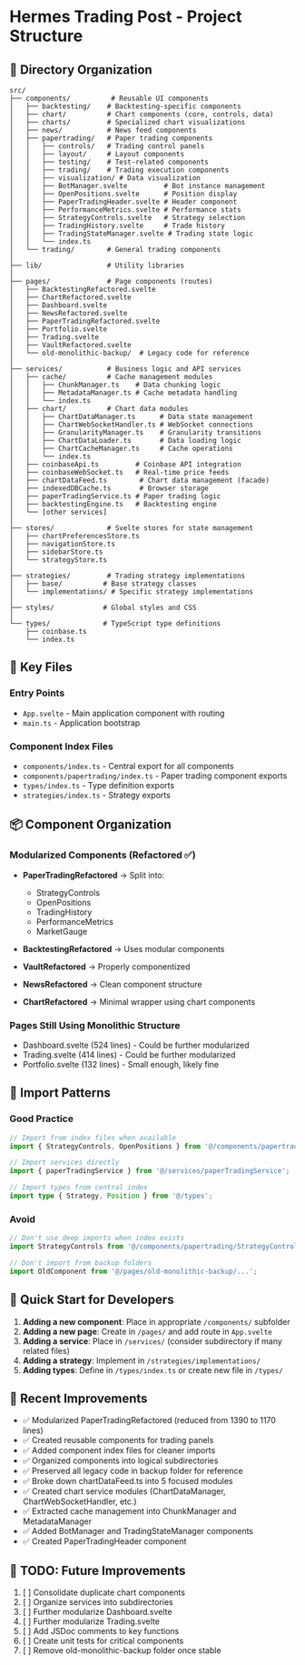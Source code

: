 # Hermes Trading Post - Project Structure

## 📁 Directory Organization

```
src/
├── components/          # Reusable UI components
│   ├── backtesting/    # Backtesting-specific components
│   ├── chart/          # Chart components (core, controls, data)
│   ├── charts/         # Specialized chart visualizations
│   ├── news/           # News feed components
│   ├── papertrading/   # Paper trading components
│   │   ├── controls/   # Trading control panels
│   │   ├── layout/     # Layout components
│   │   ├── testing/    # Test-related components
│   │   ├── trading/    # Trading execution components
│   │   ├── visualization/ # Data visualization
│   │   ├── BotManager.svelte         # Bot instance management
│   │   ├── OpenPositions.svelte      # Position display
│   │   ├── PaperTradingHeader.svelte # Header component
│   │   ├── PerformanceMetrics.svelte # Performance stats
│   │   ├── StrategyControls.svelte   # Strategy selection
│   │   ├── TradingHistory.svelte     # Trade history
│   │   ├── TradingStateManager.svelte # Trading state logic
│   │   └── index.ts
│   └── trading/        # General trading components
│
├── lib/                # Utility libraries
│
├── pages/              # Page components (routes)
│   ├── BacktestingRefactored.svelte
│   ├── ChartRefactored.svelte
│   ├── Dashboard.svelte
│   ├── NewsRefactored.svelte
│   ├── PaperTradingRefactored.svelte
│   ├── Portfolio.svelte
│   ├── Trading.svelte
│   ├── VaultRefactored.svelte
│   └── old-monolithic-backup/  # Legacy code for reference
│
├── services/           # Business logic and API services
│   ├── cache/          # Cache management modules
│   │   ├── ChunkManager.ts    # Data chunking logic
│   │   ├── MetadataManager.ts # Cache metadata handling
│   │   └── index.ts
│   ├── chart/          # Chart data modules
│   │   ├── ChartDataManager.ts      # Data state management
│   │   ├── ChartWebSocketHandler.ts # WebSocket connections
│   │   ├── GranularityManager.ts    # Granularity transitions
│   │   ├── ChartDataLoader.ts       # Data loading logic
│   │   ├── ChartCacheManager.ts     # Cache operations
│   │   └── index.ts
│   ├── coinbaseApi.ts         # Coinbase API integration
│   ├── coinbaseWebSocket.ts   # Real-time price feeds
│   ├── chartDataFeed.ts        # Chart data management (facade)
│   ├── indexedDBCache.ts       # Browser storage
│   ├── paperTradingService.ts # Paper trading logic
│   ├── backtestingEngine.ts   # Backtesting engine
│   └── [other services]
│
├── stores/             # Svelte stores for state management
│   ├── chartPreferencesStore.ts
│   ├── navigationStore.ts
│   ├── sidebarStore.ts
│   └── strategyStore.ts
│
├── strategies/         # Trading strategy implementations
│   ├── base/          # Base strategy classes
│   └── implementations/ # Specific strategy implementations
│
├── styles/            # Global styles and CSS
│
└── types/             # TypeScript type definitions
    ├── coinbase.ts
    └── index.ts
```

## 🔧 Key Files

### Entry Points
- `App.svelte` - Main application component with routing
- `main.ts` - Application bootstrap

### Component Index Files
- `components/index.ts` - Central export for all components
- `components/papertrading/index.ts` - Paper trading component exports
- `types/index.ts` - Type definition exports
- `strategies/index.ts` - Strategy exports

## 📦 Component Organization

### Modularized Components (Refactored ✅)
- **PaperTradingRefactored** → Split into:
  - StrategyControls
  - OpenPositions
  - TradingHistory
  - PerformanceMetrics
  - MarketGauge

- **BacktestingRefactored** → Uses modular components
- **VaultRefactored** → Properly componentized
- **NewsRefactored** → Clean component structure
- **ChartRefactored** → Minimal wrapper using chart components

### Pages Still Using Monolithic Structure
- Dashboard.svelte (524 lines) - Could be further modularized
- Trading.svelte (414 lines) - Could be further modularized
- Portfolio.svelte (132 lines) - Small enough, likely fine

## 🎯 Import Patterns

### Good Practice
```typescript
// Import from index files when available
import { StrategyControls, OpenPositions } from '@/components/papertrading';

// Import services directly
import { paperTradingService } from '@/services/paperTradingService';

// Import types from central index
import type { Strategy, Position } from '@/types';
```

### Avoid
```typescript
// Don't use deep imports when index exists
import StrategyControls from '@/components/papertrading/StrategyControls.svelte';

// Don't import from backup folders
import OldComponent from '@/pages/old-monolithic-backup/...';
```

## 🚀 Quick Start for Developers

1. **Adding a new component**: Place in appropriate `/components/` subfolder
2. **Adding a new page**: Create in `/pages/` and add route in `App.svelte`
3. **Adding a service**: Place in `/services/` (consider subdirectory if many related files)
4. **Adding a strategy**: Implement in `/strategies/implementations/`
5. **Adding types**: Define in `/types/index.ts` or create new file in `/types/`

## 🔄 Recent Improvements

- ✅ Modularized PaperTradingRefactored (reduced from 1390 to 1170 lines)
- ✅ Created reusable components for trading panels
- ✅ Added component index files for cleaner imports
- ✅ Organized components into logical subdirectories
- ✅ Preserved all legacy code in backup folder for reference
- ✅ Broke down chartDataFeed.ts into 5 focused modules
- ✅ Created chart service modules (ChartDataManager, ChartWebSocketHandler, etc.)
- ✅ Extracted cache management into ChunkManager and MetadataManager
- ✅ Added BotManager and TradingStateManager components
- ✅ Created PaperTradingHeader component

## 📝 TODO: Future Improvements

1. [ ] Consolidate duplicate chart components
2. [ ] Organize services into subdirectories
3. [ ] Further modularize Dashboard.svelte
4. [ ] Further modularize Trading.svelte
5. [ ] Add JSDoc comments to key functions
6. [ ] Create unit tests for critical components
7. [ ] Remove old-monolithic-backup folder once stable